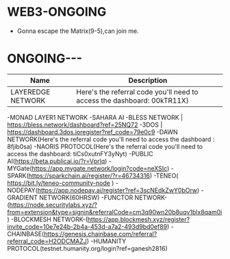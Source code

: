 # WEB3-ONGOING

* Gonna escape the Matrix(9-5),can join me.

# ONGOING---
Name | Description
------------ | ------------
LAYEREDGE NETWORK | Here's the referral code you'll need to access the dashboard: 00kTR11X)
-MONAD LAYER1 NETWORK
-SAHARA AI
-BLESS NETWORK | https://bless.network/dashboard?ref=25NQ72
-3DOS | https://dashboard.3dos.ioregister?ref_code=79e0c9
-DAWN NETWORK(Here's the referral code you'll need to access the dashboard : 8fjib0sa)
-NAORIS PROTOCOL(Here's the referral code you'll need to access the dashboard: tiCs0xutnFY3yNyt)
-PUBLIC AI(https://beta.publicai.io/?r=Vprlq)
-MYGate(https://app.mygate.network/login?code=neXSIc)
-SPARK(https://sparkchain.ai/register/?r=46734316)
-TENEO( https://bit.ly/teneo-community-node )
-NODEPAY(https://app.nodepay.ai/register?ref=3scNEdkZwY0bOrw)
-GRADIENT NETWORK(60HRSW)
-FUNCTOR NETWORK-(https://node.securitylabs.xyz/?from=extension&type=signin&referralCode=cm3q90wn20b8uqv1blx8qam0i)
-BLOCKMESH NETWORK-(https://app.blockmesh.xyz/register?invite_code=10e7e24b-2b4a-453d-a7a2-493d9bd0ef89)
-CHAINBASE(https://genesis.chainbase.com/referral?referral_code=H2ODCMAZJ)
-HUMANITY PROTOCOL(testnet.humanity.org/login?ref=ganesh2816) 
